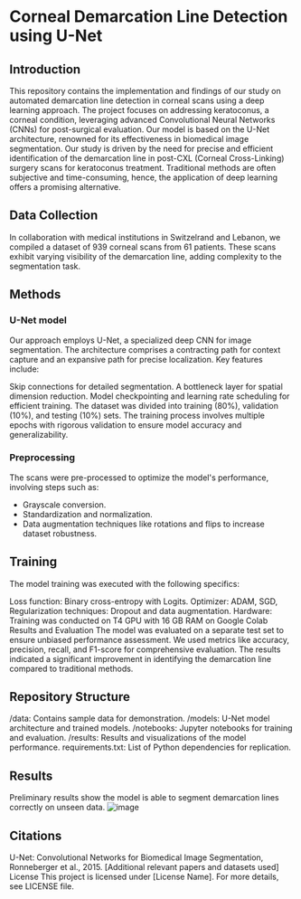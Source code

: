 # Corneal Demarcation Line Detection using U-Net

## Introduction
This repository contains the implementation and findings of our study on automated demarcation line detection in corneal scans using a deep learning approach. The project focuses on addressing keratoconus, a corneal condition, leveraging advanced Convolutional Neural Networks (CNNs) for post-surgical evaluation. Our model is based on the U-Net architecture, renowned for its effectiveness in biomedical image segmentation.
Our study is driven by the need for precise and efficient identification of the demarcation line in post-CXL (Corneal Cross-Linking) surgery scans for keratoconus treatment. Traditional methods are often subjective and time-consuming, hence, the application of deep learning offers a promising alternative.

## Data Collection
In collaboration with medical institutions in Switzelrand and Lebanon, we compiled a dataset of 939 corneal scans from 61 patients. These scans exhibit varying visibility of the demarcation line, adding complexity to the segmentation task.

## Methods

### U-Net model
Our approach employs U-Net, a specialized deep CNN for image segmentation. The architecture comprises a contracting path for context capture and an expansive path for precise localization. Key features include:

Skip connections for detailed segmentation.
A bottleneck layer for spatial dimension reduction.
Model checkpointing and learning rate scheduling for efficient training.
The dataset was divided into training (80%), validation (10%), and testing (10%) sets. The training process involves multiple epochs with rigorous validation to ensure model accuracy and generalizability.

### Preprocessing
The scans were pre-processed to optimize the model's performance, involving steps such as:

- Grayscale conversion.
- Standardization and normalization.
- Data augmentation techniques like rotations and flips to increase dataset robustness.


## Training
The model training was executed with the following specifics:

Loss function: Binary cross-entropy with Logits.
Optimizer: ADAM, SGD,
Regularization techniques: Dropout and data augmentation.
Hardware: Training was conducted on T4 GPU with 16 GB RAM on Google Colab
Results and Evaluation
The model was evaluated on a separate test set to ensure unbiased performance assessment. We used metrics like accuracy, precision, recall, and F1-score for comprehensive evaluation. The results indicated a significant improvement in identifying the demarcation line compared to traditional methods.

## Repository Structure
/data: Contains sample data for demonstration.
/models: U-Net model architecture and trained models.
/notebooks: Jupyter notebooks for training and evaluation.
/results: Results and visualizations of the model performance.
requirements.txt: List of Python dependencies for replication.

## Results

Preliminary results show the model is able to segment demarcation lines correctly on unseen data.
![image](https://github.com/anthonymoub/Corneal-Segmentation-with-UNET/assets/103491240/d040f714-b767-412d-bd39-e0c0d009a2a4)


## Citations
U-Net: Convolutional Networks for Biomedical Image Segmentation, Ronneberger et al., 2015.
[Additional relevant papers and datasets used]
License
This project is licensed under [License Name]. For more details, see LICENSE file.

